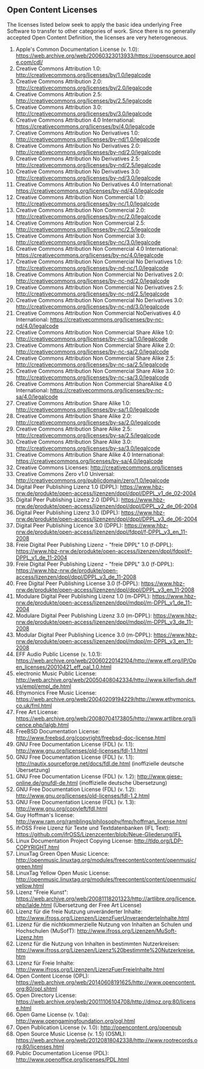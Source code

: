 ## Open Content Licenses

The licenses listed below seek to apply the basic idea underlying Free Software to transfer to other categories of work. Since there is no generally accepted Open Content Definition, the licenses are very heterogeneous.

1. Apple's Common Documentation License (v. 1.0): https://web.archive.org/web/20060323013933/https://opensource.apple.com/cdl/
1. Creative Commons Attribution 1.0: http://creativecommons.org/licenses/by/1.0/legalcode
1. Creative Commons Attribution 2.0: http://creativecommons.org/licenses/by/2.0/legalcode
1. Creative Commons Attribution 2.5: http://creativecommons.org/licenses/by/2.5/legalcode
1. Creative Commons Attribution 3.0: http://creativecommons.org/licenses/by/3.0/legalcode
1. Creative Commons Attribution 4.0 International: https://creativecommons.org/licenses/by/4.0/legalcode
1. Creative Commons Attribution No Derivatives 1.0: http://creativecommons.org/licenses/by-nd/1.0/legalcode
1. Creative Commons Attribution No Derivatives 2.0: http://creativecommons.org/licenses/by-nd/2.0/legalcode
1. Creative Commons Attribution No Derivatives 2.5: http://creativecommons.org/licenses/by-nd/2.5/legalcode
1. Creative Commons Attribution No Derivatives 3.0: http://creativecommons.org/licenses/by-nd/3.0/legalcode
1. Creative Commons Attribution No Derivatives 4.0 International: https://creativecommons.org/licenses/by-nd/4.0/legalcode
1. Creative Commons Attribution Non Commercial 1.0: http://creativecommons.org/licenses/by-nc/1.0/legalcode
1. Creative Commons Attribution Non Commercial 2.0: http://creativecommons.org/licenses/by-nc/2.0/legalcode
1. Creative Commons Attribution Non Commercial 2.5: http://creativecommons.org/licenses/by-nc/2.5/legalcode
1. Creative Commons Attribution Non Commercial 3.0: http://creativecommons.org/licenses/by-nc/3.0/legalcode
1. Creative Commons Attribution Non Commercial 4.0 International: https://creativecommons.org/licenses/by-nc/4.0/legalcode
1. Creative Commons Attribution Non Commercial No Derivatives 1.0: http://creativecommons.org/licenses/by-nd-nc/1.0/legalcode
1. Creative Commons Attribution Non Commercial No Derivatives 2.0: http://creativecommons.org/licenses/by-nc-nd/2.0/legalcode
1. Creative Commons Attribution Non Commercial No Derivatives 2.5: http://creativecommons.org/licenses/by-nc-nd/2.5/legalcode
1. Creative Commons Attribution Non Commercial No Derivatives 3.0: http://creativecommons.org/licenses/by-nc-nd/3.0/legalcode
1. Creative Commons Attribution Non Commercial NoDerivatives 4.0 International: https://creativecommons.org/licenses/by-nc-nd/4.0/legalcode
1. Creative Commons Attribution Non Commercial Share Alike 1.0: http://creativecommons.org/licenses/by-nc-sa/1.0/legalcode
1. Creative Commons Attribution Non Commercial Share Alike 2.0: http://creativecommons.org/licenses/by-nc-sa/2.0/legalcode
1. Creative Commons Attribution Non Commercial Share Alike 2.5: http://creativecommons.org/licenses/by-nc-sa/2.5/legalcode
1. Creative Commons Attribution Non Commercial Share Alike 3.0: http://creativecommons.org/licenses/by-nc-sa/3.0/legalcode
1. Creative Commons Attribution Non Commercial ShareAlike 4.0 International: https://creativecommons.org/licenses/by-nc-sa/4.0/legalcode
1. Creative Commons Attribution Share Alike 1.0: http://creativecommons.org/licenses/by-sa/1.0/legalcode
1. Creative Commons Attribution Share Alike 2.0: http://creativecommons.org/licenses/by-sa/2.0/legalcode
1. Creative Commons Attribution Share Alike 2.5: http://creativecommons.org/licenses/by-sa/2.5/legalcode
1. Creative Commons Attribution Share Alike 3.0: http://creativecommons.org/licenses/by-sa/3.0/legalcode
1. Creative Commons Attribution Share Alike 4.0 International: https://creativecommons.org/licenses/by-sa/4.0/legalcode
1. Creative Commons Licenses: http://creativecommons.org/licenses
1. Creative Commons Zero v1.0 Universal: http://creativecommons.org/publicdomain/zero/1.0/legalcode
1. Digital Peer Publishing Lizenz 1.0 (DPPL): https://www.hbz-nrw.de/produkte/open-access/lizenzen/dppl/dppl/DPPL_v1_de_02-2004
1. Digital Peer Publishing Lizenz 2.0 (DPPL): https://www.hbz-nrw.de/produkte/open-access/lizenzen/dppl/dppl/DPPL_v2_de_06-2004
1. Digital Peer Publishing Lizenz 3.0 (DPPL): https://www.hbz-nrw.de/produkte/open-access/lizenzen/dppl/dppl/DPPL_v3_de_06-2004
1. Digital Peer Publishing Licence 3.0 (DPPL): https://www.hbz-nrw.de/produkte/open-access/lizenzen/dppl/fdppl/f-DPPL_v3_en_11-2008 
1. Freie Digital Peer Publishing Lizenz - "freie DPPL" 1.0 (f-DPPL): https://www.hbz-nrw.de/produkte/open-access/lizenzen/dppl/fdppl/f-DPPL_v1_de_11-2004
1. Freie Digital Peer Publishing Lizenz - "freie DPPL" 3.0 (f-DPPL): https://www.hbz-nrw.de/produkte/open-access/lizenzen/dppl/dppl/DPPL_v3_de_11-2008
1. Free Digital Peer Publishing License 3.0 (f-DPPL): https://www.hbz-nrw.de/produkte/open-access/lizenzen/dppl/dppl/DPPL_v3_en_11-2008
1. Modulare Digital Peer Publishing Lizenz 1.0 (m-DPPL): https://www.hbz-nrw.de/produkte/open-access/lizenzen/dppl/mdppl/m-DPPL_v1_de_11-2004
1. Modulare Digital Peer Publishing Lizenz 3.0 (m-DPPL): https://www.hbz-nrw.de/produkte/open-access/lizenzen/dppl/mdppl/m-DPPL_v3_de_11-2008
1. Modular Digital Peer Publishing Licence 3.0 (m-DPPL): https://www.hbz-nrw.de/produkte/open-access/lizenzen/dppl/mdppl/m-DPPL_v3_en_11-2008
1. EFF Audio Public License (v. 1.0.1): https://web.archive.org/web/20060220142104/http://www.eff.org/IP/Open_licenses/20010421_eff_oal_1.0.html
1. electronic Music Public License: http://web.archive.org/web/20050408042334/http://www.killerfish.de/fys/empl/empl_de.html
1. Ethymonics Free Music License: https://web.archive.org/web/20040209194229/http://www.ethymonics.co.uk/fml.html
1. Free Art License: https://web.archive.org/web/20080704173805/http://www.artlibre.org/licence.php/lalgb.html
1. FreeBSD Documentation License: http://www.freebsd.org/copyright/freebsd-doc-license.html
1. GNU Free Documentation License (FDL) (v. 1.1): http://www.gnu.org/licenses/old-licenses/fdl-1.1.html
1. GNU Free Documentation License (FDL) (v. 1.1): http://nautix.sourceforge.net/docs/fdl.de.html (inoffizielle deutsche Übersetzung)
1. GNU Free Documentation License (FDL) (v. 1.2): http://www.giese-online.de/gnufdl-de.html (inoffizielle deutsche Übersetzung)
1. GNU Free Documentation License (FDL) (v. 1.2): http://www.gnu.org/licenses/old-licenses/fdl-1.2.html
1. GNU Free Documentation License (FDL) (v. 1.3): http://www.gnu.org/copyleft/fdl.html
1. Guy Hoffman's license: http://www.ram.org/ramblings/philosophy/fmp/hoffman_license.html
1. ifrOSS Freie Lizenz für Texte und Textdatenbanken (IFL Text): https://github.com/ifrOSS/Lizenzcenter/blob/Neue-Gliederung/IFL
1. Linux Documentation Project Copying License: http://tldp.org/LDP-COPYRIGHT.html
1. LinuxTag Green Open Music Licence: http://openmusic.linuxtag.org/modules/freecontent/content/openmusic/green.html
1. LinuxTag Yellow Open Music License: http://openmusic.linuxtag.org/modules/freecontent/content/openmusic/yellow.html
1. Lizenz "Freie Kunst": https://web.archive.org/web/20081118201323/http://artlibre.org/licence.php/lalde.html (Übersetzung der Free Art License)
1. Lizenz für die freie Nutzung unveränderter Inhalte: http://www.ifross.org/Lizenzen/LizenzFuerUnveraenderteInhalte.html
1. Lizenz für die nichtkommerzielle Nutzung von Inhalten an Schulen und Hochschulen (MuSofT): http://www.ifross.org/Lizenzen/MuSoft-Lizenz.htm
1. Lizenz für die Nutzung von Inhalten in bestimmten Nutzerkreisen: http://www.ifross.org/Lizenzen/Lizenz%20bestimmte%20Nutzerkreise.htm
1. Lizenz für Freie Inhalte: http://www.ifross.org/Lizenzen/LizenzFuerFreieInhalte.html
1. Open Content License (OPL): https://web.archive.org/web/20140608191625/http://www.opencontent.org:80/opl.shtml
1. Open Directory License: https://web.archive.org/web/20011106104708/http://dmoz.org:80/license.html
1. Open Game License (v. 1.0a): http://www.opengamingfoundation.org/ogl.html
1. Open Publication License (v. 1.0): http://opencontent.org/openpub
1. Open Source Music License (v. 1.5) (OSML): https://web.archive.org/web/20120818042338/http://www.rootrecords.org:80/licenses.html
1. Public Documentation License (PDL): http://www.openoffice.org/licenses/PDL.html
